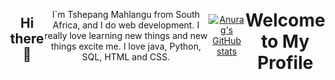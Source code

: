 ## Hi there 👋

I`m Tshepang Mahlangu from South Africa, and I do web development. I really love learning new things and new things excite me. I love java, Python, SQL, HTML and CSS.


[![Anurag's GitHub stats](https://github-readme-stats.vercel.app/api?username=TshepangV)](https://github.com/anuraghazra/github-readme-stats)

# Welcome to My Profile

<style>
body {
    background-image: url('https://raw.githubusercontent.com/TshepangV/TshepangV/assets/110607167/68412ace-a70b-46a4-ac24-973a29464676');
    background-size: cover;
    background-position: center;
    background-repeat: no-repeat;
    height: 100vh;
    margin: 0;
    display: flex;
    align-items: center;
    justify-content: center;
    text-align: center;
}
</style>


